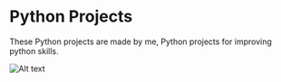# Python Projects
 These Python projects are made by me, Python projects for improving python skills.

![Alt text](https://datascientest.com/wp-content/uploads/2023/04/DALL%C2%B7E-2024-01-19-12.28.48-At-the-center-of-the-image-is-a-large-prominently-displayed-Python-programming-language-logo.-Surrounding-the-logo-are-cartoon-illustrations-of-diver.png)
